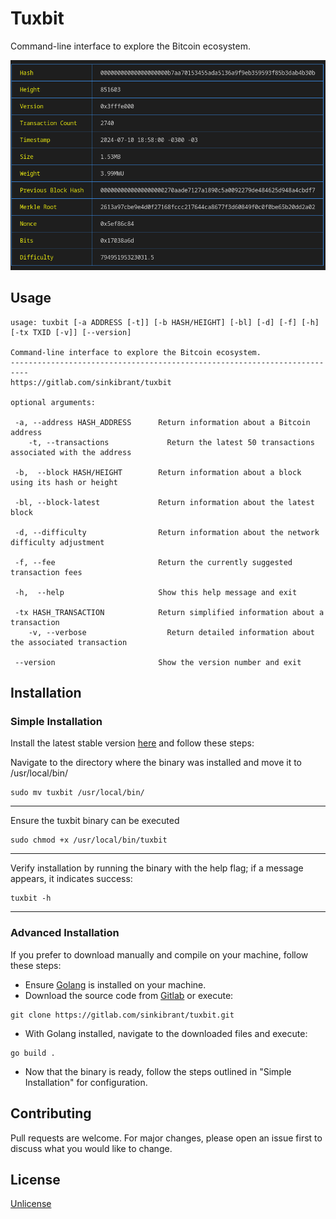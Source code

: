 # Tuxbit

Command-line interface to explore the Bitcoin ecosystem.

![TuxBit](Docs/Images/tuxbitTable.png)

## Usage

```shell
usage: tuxbit [-a ADDRESS [-t]] [-b HASH/HEIGHT] [-bl] [-d] [-f] [-h] [-tx TXID [-v]] [--version]

Command-line interface to explore the Bitcoin ecosystem.
--------------------------------------------------------------------------
https://gitlab.com/sinkibrant/tuxbit

optional arguments:

 -a, --address HASH_ADDRESS      Return information about a Bitcoin address
    -t, --transactions             Return the latest 50 transactions associated with the address

 -b,  --block HASH/HEIGHT        Return information about a block using its hash or height

 -bl, --block-latest             Return information about the latest block

 -d, --difficulty                Return information about the network difficulty adjustment

 -f, --fee                       Return the currently suggested transaction fees

 -h,  --help                     Show this help message and exit

 -tx HASH_TRANSACTION            Return simplified information about a transaction
    -v, --verbose                  Return detailed information about the associated transaction

 --version                       Show the version number and exit
```

## Installation

### Simple Installation

Install the latest stable version [here](https://gitlab.com/-/project/59783113/uploads/d07c75520cdb85e4dbadb63a584e7527/tuxbit) and follow these steps:

Navigate to the directory where the binary was installed and move it to /usr/local/bin/
```shell
sudo mv tuxbit /usr/local/bin/
```

---
Ensure the tuxbit binary can be executed
```shell
sudo chmod +x /usr/local/bin/tuxbit
```
---
Verify installation by running the binary with the help flag; if a message appears, it indicates success:
```shell
tuxbit -h
```
---

### Advanced Installation
If you prefer to download manually and compile on your machine, follow these steps:

+ Ensure [Golang](https://go.dev/) is installed on your machine.
+ Download the source code from [Gitlab](https://gitlab.com/sinkibrant/tuxbit/-/releases) or execute:
```shell
git clone https://gitlab.com/sinkibrant/tuxbit.git
```
+ With Golang installed, navigate to the downloaded files and execute:
```shell
go build .
```
+ Now that the binary is ready, follow the steps outlined in "Simple Installation" for configuration.

## Contributing

Pull requests are welcome. For major changes, please open an issue first
to discuss what you would like to change.

## License

[Unlicense](https://unlicense.org/)